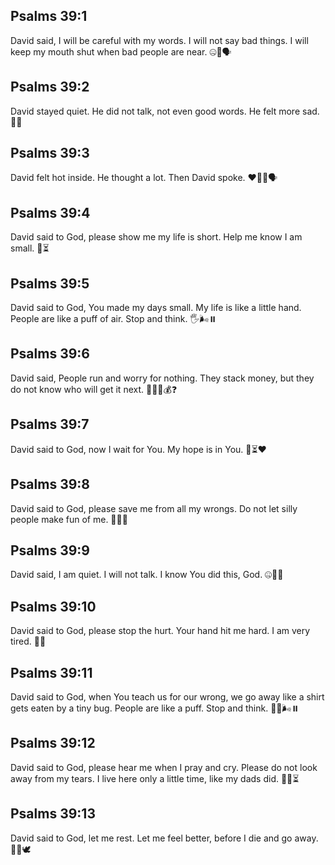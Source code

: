 ## Psalms 39:1
David said, I will be careful with my words. I will not say bad things. I will keep my mouth shut when bad people are near. 🤐🚫🗣️
## Psalms 39:2
David stayed quiet. He did not talk, not even good words. He felt more sad. 🤫😔
## Psalms 39:3
David felt hot inside. He thought a lot. Then David spoke. ❤️‍🔥🤔🗣️
## Psalms 39:4
David said to God, please show me my life is short. Help me know I am small. 🙏⏳
## Psalms 39:5
David said to God, You made my days small. My life is like a little hand. People are like a puff of air. Stop and think. 🖐️🌬️⏸️
## Psalms 39:6
David said, People run and worry for nothing. They stack money, but they do not know who will get it next. 🏃‍♂️💭💰❓
## Psalms 39:7
David said to God, now I wait for You. My hope is in You. 🙏⏳❤️
## Psalms 39:8
David said to God, please save me from all my wrongs. Do not let silly people make fun of me. 🙏🚫😞
## Psalms 39:9
David said, I am quiet. I will not talk. I know You did this, God. 🤐🙇‍♂️
## Psalms 39:10
David said to God, please stop the hurt. Your hand hit me hard. I am very tired. 🛑😣
## Psalms 39:11
David said to God, when You teach us for our wrong, we go away like a shirt gets eaten by a tiny bug. People are like a puff. Stop and think. 👕🐛🌬️⏸️
## Psalms 39:12
David said to God, please hear me when I pray and cry. Please do not look away from my tears. I live here only a little time, like my dads did. 🙏😭⏳
## Psalms 39:13
David said to God, let me rest. Let me feel better, before I die and go away. 🛌🙂🕊️
